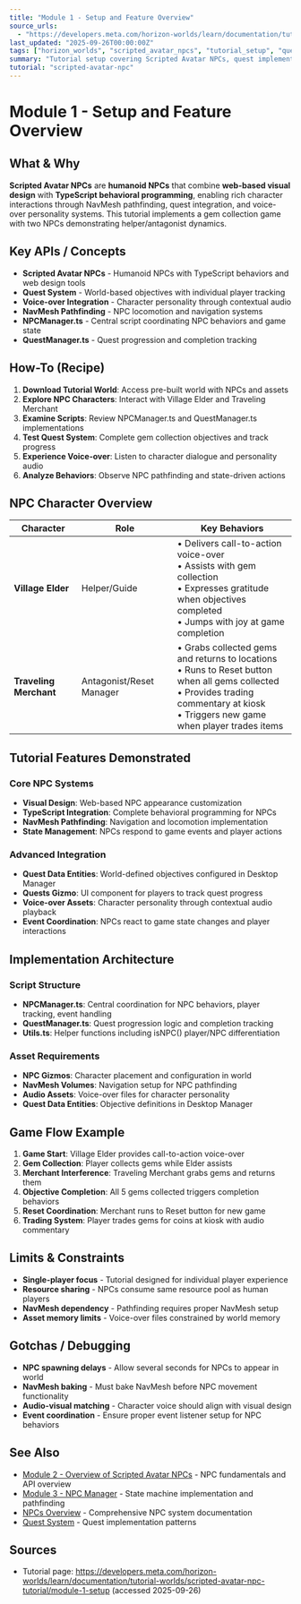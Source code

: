 ```yaml
---
title: "Module 1 - Setup and Feature Overview"
source_urls:
  - "https://developers.meta.com/horizon-worlds/learn/documentation/tutorial-worlds/scripted-avatar-npc-tutorial/module-1-setup"
last_updated: "2025-09-26T00:00:00Z"
tags: ["horizon_worlds", "scripted_avatar_npcs", "tutorial_setup", "quest_system", "voice_over"]
summary: "Tutorial setup covering Scripted Avatar NPCs, quest implementation, and voice-over integration with Village Elder and Traveling Merchant characters."
tutorial: "scripted-avatar-npc"
---
```


# Module 1 - Setup and Feature Overview

## What & Why

**Scripted Avatar NPCs** are **humanoid NPCs** that combine **web-based visual design** with **TypeScript behavioral programming**, enabling rich character interactions through NavMesh pathfinding, quest integration, and voice-over personality systems. This tutorial implements a gem collection game with two NPCs demonstrating helper/antagonist dynamics.

## Key APIs / Concepts

- **Scripted Avatar NPCs** - Humanoid NPCs with TypeScript behaviors and web design tools
- **Quest System** - World-based objectives with individual player tracking
- **Voice-over Integration** - Character personality through contextual audio
- **NavMesh Pathfinding** - NPC locomotion and navigation systems
- **NPCManager.ts** - Central script coordinating NPC behaviors and game state
- **QuestManager.ts** - Quest progression and completion tracking

## How-To (Recipe)

1. **Download Tutorial World**: Access pre-built world with NPCs and assets
2. **Explore NPC Characters**: Interact with Village Elder and Traveling Merchant
3. **Examine Scripts**: Review NPCManager.ts and QuestManager.ts implementations
4. **Test Quest System**: Complete gem collection objectives and track progress
5. **Experience Voice-over**: Listen to character dialogue and personality audio
6. **Analyze Behaviors**: Observe NPC pathfinding and state-driven actions

## NPC Character Overview

| Character | Role | Key Behaviors |
|-----------|------|---------------|
| **Village Elder** | Helper/Guide | • Delivers call-to-action voice-over<br>• Assists with gem collection<br>• Expresses gratitude when objectives completed<br>• Jumps with joy at game completion |
| **Traveling Merchant** | Antagonist/Reset Manager | • Grabs collected gems and returns to locations<br>• Runs to Reset button when all gems collected<br>• Provides trading commentary at kiosk<br>• Triggers new game when player trades items |

## Tutorial Features Demonstrated

### Core NPC Systems
- **Visual Design**: Web-based NPC appearance customization
- **TypeScript Integration**: Complete behavioral programming for NPCs
- **NavMesh Pathfinding**: Navigation and locomotion implementation
- **State Management**: NPCs respond to game events and player actions

### Advanced Integration
- **Quest Data Entities**: World-defined objectives configured in Desktop Manager
- **Quests Gizmo**: UI component for players to track quest progress
- **Voice-over Assets**: Character personality through contextual audio playback
- **Event Coordination**: NPCs react to game state changes and player interactions

## Implementation Architecture

### Script Structure
- **NPCManager.ts**: Central coordination for NPC behaviors, player tracking, event handling
- **QuestManager.ts**: Quest progression logic and completion tracking
- **Utils.ts**: Helper functions including isNPC() player/NPC differentiation

### Asset Requirements
- **NPC Gizmos**: Character placement and configuration in world
- **NavMesh Volumes**: Navigation setup for NPC pathfinding
- **Audio Assets**: Voice-over files for character personality
- **Quest Data Entities**: Objective definitions in Desktop Manager

## Game Flow Example

1. **Game Start**: Village Elder provides call-to-action voice-over
2. **Gem Collection**: Player collects gems while Elder assists
3. **Merchant Interference**: Traveling Merchant grabs gems and returns them
4. **Objective Completion**: All 5 gems collected triggers completion behaviors
5. **Reset Coordination**: Merchant runs to Reset button for new game
6. **Trading System**: Player trades gems for coins at kiosk with audio commentary

## Limits & Constraints

- **Single-player focus** - Tutorial designed for individual player experience
- **Resource sharing** - NPCs consume same resource pool as human players
- **NavMesh dependency** - Pathfinding requires proper NavMesh setup
- **Asset memory limits** - Voice-over files constrained by world memory

## Gotchas / Debugging

- **NPC spawning delays** - Allow several seconds for NPCs to appear in world
- **NavMesh baking** - Must bake NavMesh before NPC movement functionality
- **Audio-visual matching** - Character voice should align with visual design
- **Event coordination** - Ensure proper event listener setup for NPC behaviors

## See Also

- [Module 2 - Overview of Scripted Avatar NPCs](./02-overview.md) - NPC fundamentals and API overview
- [Module 3 - NPC Manager](./03-npc-manager.md) - State machine implementation and pathfinding
- [NPCs Overview](../../desktop-editor-overview.md#npcs) - Comprehensive NPC system documentation
- [Quest System](../../multiplayer-lobby-systems.md#quests) - Quest implementation patterns

## Sources

- Tutorial page: https://developers.meta.com/horizon-worlds/learn/documentation/tutorial-worlds/scripted-avatar-npc-tutorial/module-1-setup (accessed 2025-09-26)